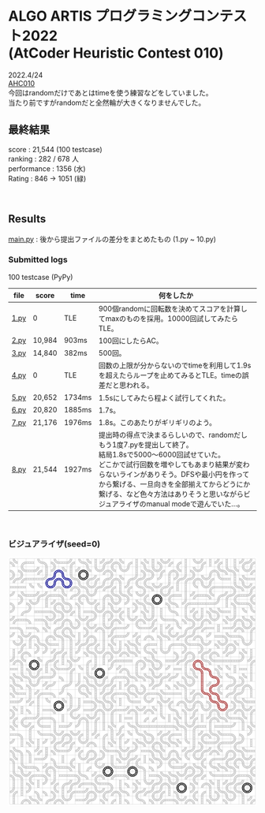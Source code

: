 # ALGO ARTIS プログラミングコンテスト2022<br>(AtCoder Heuristic Contest 010)

2022.4/24  
[AHC010](https://atcoder.jp/contests/ahc010/tasks/ahc010_a)  
今回はrandomだけであとはtimeを使う練習などをしていました。  
当たり前ですがrandomだと全然輪が大きくなりませんでした。

## 最終結果
score : 21,544 (100 testcase)  
ranking : 282 / 678 人  
performance : 1356 (水)  
Rating : 846 -> 1051 (緑)

<br>

## Results
[main.py](main.py) : 後から提出ファイルの差分をまとめたもの (1.py ~ 10.py)

### Submitted logs
100 testcase (PyPy)

| file | score | time | 何をしたか |
| ---- | ---- | ---- | ---- |
| [1.py](submitted_logs/1.py) | 0 | TLE | 900個randomに回転数を決めてスコアを計算してmaxのものを採用。10000回試してみたらTLE。 |
| [2.py](submitted_logs/2.py) | 10,984 | 903ms | 100回にしたらAC。 |
| [3.py](submitted_logs/3.py) | 14,840 | 382ms | 500回。 |
| [4.py](submitted_logs/4.py) | 0 | TLE | 回数の上限が分からないのでtimeを利用して1.9sを超えたらループを止めてみるとTLE。timeの誤差だと思われる。 |
| [5.py](submitted_logs/5.py) | 20,652 | 1734ms | 1.5sにしてみたら程よく試行してくれた。 |
| [6.py](submitted_logs/6.py) | 20,820 | 1885ms | 1.7s。 |
| [7.py](submitted_logs/7.py) | 21,176 | 1976ms | 1.8s。このあたりがギリギリのよう。 |
| [8.py](submitted_logs/8.py) | 21,544 | 1927ms | 提出時の得点で決まるらしいので、randomだしもう1度7.pyを提出して終了。<br>結局1.8sで5000～6000回試せていた。<br>どこかで試行回数を増やしてもあまり結果が変わらないラインがありそう。DFSや最小円を作ってから繋げる、一旦向きを全部揃えてからどうにか繋げる、など色々方法はありそうと思いながらビジュアライザのmanual modeで遊んでいた…。 |


<br>

### ビジュアライザ(seed=0)
![demo](vis.png)